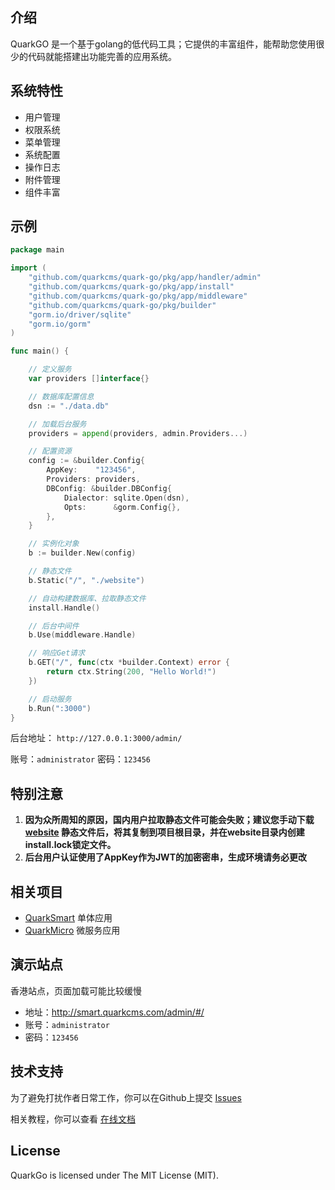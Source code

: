 ## 介绍
QuarkGO 是一个基于golang的低代码工具；它提供的丰富组件，能帮助您使用很少的代码就能搭建出功能完善的应用系统。

## 系统特性

- 用户管理
- 权限系统
- 菜单管理
- 系统配置
- 操作日志
- 附件管理
- 组件丰富

## 示例

```go
package main

import (
	"github.com/quarkcms/quark-go/pkg/app/handler/admin"
	"github.com/quarkcms/quark-go/pkg/app/install"
	"github.com/quarkcms/quark-go/pkg/app/middleware"
	"github.com/quarkcms/quark-go/pkg/builder"
	"gorm.io/driver/sqlite"
	"gorm.io/gorm"
)

func main() {

	// 定义服务
	var providers []interface{}

	// 数据库配置信息
	dsn := "./data.db"

	// 加载后台服务
	providers = append(providers, admin.Providers...)

	// 配置资源
	config := &builder.Config{
		AppKey:    "123456",
		Providers: providers,
		DBConfig: &builder.DBConfig{
			Dialector: sqlite.Open(dsn),
			Opts:      &gorm.Config{},
		},
	}

	// 实例化对象
	b := builder.New(config)

	// 静态文件
	b.Static("/", "./website")

	// 自动构建数据库、拉取静态文件
	install.Handle()

	// 后台中间件
	b.Use(middleware.Handle)

	// 响应Get请求
	b.GET("/", func(ctx *builder.Context) error {
		return ctx.String(200, "Hello World!")
	})

	// 启动服务
	b.Run(":3000")
}
```

后台地址： ```http://127.0.0.1:3000/admin/```

账号：```administrator```
密码：```123456```

## 特别注意
1. **因为众所周知的原因，国内用户拉取静态文件可能会失败；建议您手动下载 [website](https://github.com/quarkcms/quark-go/tree/1.2/website) 静态文件后，将其复制到项目根目录，并在website目录内创建install.lock锁定文件。**
2. **后台用户认证使用了AppKey作为JWT的加密密串，生成环境请务必更改**

## 相关项目
- [QuarkSmart](https://github.com/quarkcms/quark-smart) 单体应用
- [QuarkMicro](https://github.com/quarkcms/quark-go) 微服务应用

## 演示站点
香港站点，页面加载可能比较缓慢

- 地址：http://smart.quarkcms.com/admin/#/
- 账号：```administrator```
- 密码：```123456```

## 技术支持
为了避免打扰作者日常工作，你可以在Github上提交 [Issues](https://github.com/quarkcms/quark-go/issues)

相关教程，你可以查看 [在线文档](http://www.quarkcms.com/quark-go/)

## License
QuarkGo is licensed under The MIT License (MIT).
